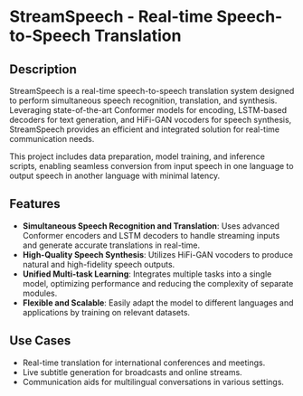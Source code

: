 # StreamSpeech - Real-time Speech-to-Speech Translation

## Description

StreamSpeech is a real-time speech-to-speech translation system designed to perform simultaneous speech recognition, translation, and synthesis. Leveraging state-of-the-art Conformer models for encoding, LSTM-based decoders for text generation, and HiFi-GAN vocoders for speech synthesis, StreamSpeech provides an efficient and integrated solution for real-time communication needs.

This project includes data preparation, model training, and inference scripts, enabling seamless conversion from input speech in one language to output speech in another language with minimal latency.

## Features

- **Simultaneous Speech Recognition and Translation**: Uses advanced Conformer encoders and LSTM decoders to handle streaming inputs and generate accurate translations in real-time.
- **High-Quality Speech Synthesis**: Utilizes HiFi-GAN vocoders to produce natural and high-fidelity speech outputs.
- **Unified Multi-task Learning**: Integrates multiple tasks into a single model, optimizing performance and reducing the complexity of separate modules.
- **Flexible and Scalable**: Easily adapt the model to different languages and applications by training on relevant datasets.

## Use Cases

- Real-time translation for international conferences and meetings.
- Live subtitle generation for broadcasts and online streams.
- Communication aids for multilingual conversations in various settings.
